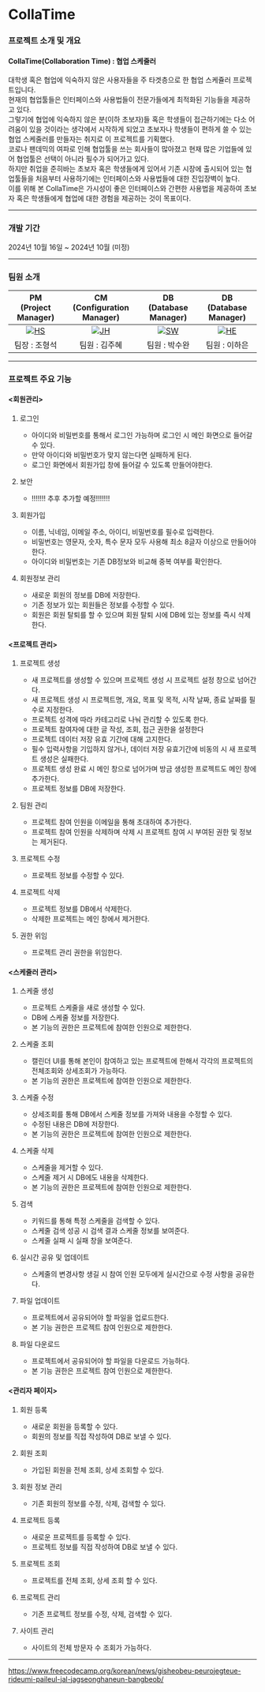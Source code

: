 # CollaTime

###  프로젝트 소개 및 개요
#### CollaTime(Collaboration Time) : 협업 스케줄러

대학생 혹은 협업에 익숙하지 않은 사용자들을 주 타겟층으로 한 협업 스케쥴러 프로젝트입니다. <br>
현재의 협업툴들은 인터페이스와 사용법들이 전문가들에게 최적화된 기능들을 제공하고 있다. <br>
그렇기에 협업에 익숙하지 않은 분(이하 초보자)들 혹은 학생들이 접근하기에는 다소 어려움이 있을 것이라는 생각에서 시작하게 되었고 초보자나 학생들이 편하게 쓸 수 있는 협업 스케줄러를 만들자는 취지로 이 프로젝트를 기획했다. <br>
코로나 팬데믹의 여파로 인해 협업툴을 쓰는 회사들이 많아졌고 현재 많은 기업들에 있어 협업툴은 선택이 아니라 필수가 되어가고 있다. <br>
하지만 취업을 준히바는 초보자 혹은 학생들에게 있어서 기존 시장에 출시되어 있는 협업툴들을 처음부터 사용하기에는 인터페이스와 사용법들에 대한 진입장벽이 높다. <br>
이를 위해 본 CollaTime은 가시성이 좋은 인터페이스와 간편한 사용법을 제공하여 초보자 혹은 학생들에게 협업에 대한 경험을 제공하는 것이 목표이다. <br>

-----------------------------------------------

### 개발 기간

2024년 10월 16일 ~ 2024년 10월 (미정) <br>

-----------------------------------------------

### 팀원 소개

| PM<br>(Project Manager) | CM<br>(Configuration Manager) | DB<br>(Database Manager) | DB<br>(Database Manager) |
| :------: | :------: | :------: | :------: |
| [![HS](https://github.com/user-attachments/assets/ffa4bca8-78d9-45e9-90a4-48fab251ffcf)](https://github.com/Passbob) | [![JH](https://github.com/user-attachments/assets/b1635615-3a03-47ca-8535-9a447ad1ee8f)](https://github.com/JUHYE0925) | [![SW](https://github.com/user-attachments/assets/6aeba65b-7681-48ef-97b7-d1c905e0cc04)](https://github.com/suwanpp) | [![HE](https://github.com/user-attachments/assets/c84c8a45-57a1-457b-ab93-c46e1d8002d4)](https://github.com/gkdsm) 
| 팀장 : 조형석 | 팀원 : 김주혜 | 팀원 : 박수완 | 팀원 : 이하은 |

-----------------------------------------------

### 프로젝트 주요 기능

#### <회원관리>

1. 로그인
   - 아이디와 비밀번호를 통해서 로그인 가능하며 로그인 시 메인 화면으로 들어갈 수 있다. <br>
   - 만약 아이디와 비밀번호가 맞지 않는다면 실패하게 된다. <br>
   - 로그인 화면에서 회원가입 창에 들어갈 수 있도록 만들어야한다. <br>

2. 보안
   - !!!!!!! 추후 추가할 예정!!!!!!! <br>

3. 회원가입
   - 이름, 닉네임, 이메일 주소, 아이디, 비밀번호를 필수로 입력한다. <br>
   - 비밀번호는 영문자, 숫자, 특수 문자 모두 사용해 최소 8글자 이상으로 만들어야 한다. <br>
   - 아이디와 비밀번호는 기존 DB정보와 비교해 중복 여부를 확인한다. <br>

4. 회원정보 관리
   - 새로운 회원의 정보를 DB에 저장한다. <br>
   - 기존 정보가 있는 회원들은 정보를 수정할 수 있다. <br>
   - 회원은 회원 탈퇴를 할 수 있으며 회원 탈퇴 시에 DB에 있는 정보를 즉시 삭제한다. <br>
   

#### <프로젝트 관리>

1. 프로젝트 생성
   - 새 프로젝트를 생성할 수 있으며 프로젝트 생성 시 프로젝트 설정 창으로 넘어간다. <br>
   - 새 프로젝트 생성 시 프로젝트명, 개요, 목표 및 목적, 시작 날짜, 종료 날짜를 필수로 지정한다. <br>
   - 프로젝트 성격에 따라 카테고리로 나눠 관리할 수 있도록 한다. <br>
   - 프로젝트 참여자에 대한 글 작성, 조회, 접근 권한을 설정한다 <br>
   - 프로젝트 데이터 저장 유효 기간에 대해 고지한다. <br>
   - 필수 입력사항을 기입하지 않거나, 데이터 저장 유효기간에 비동의 시 새 프로젝트 생성은 실패한다. <br>
   - 프로젝트 생성 완료 시 메인 창으로 넘어가며 방금 생성한 프로젝트도 메인 창에 추가한다. <br>
   - 프로젝트 정보를 DB에 저장한다. <br>

2. 팀원 관리
   - 프로젝트 참여 인원을 이메일을 통해 초대하여 추가한다. <br>
   - 프로젝트 참여 인원을 삭제하며 삭제 시 프로젝트 참여 시 부여된 권한 및 정보는 제거된다. <br>

3. 프로젝트 수정
   - 프로젝트 정보를 수정할 수 있다. <br>

4. 프로젝트 삭제
   - 프로젝트 정보를 DB에서 삭제한다. <br>
   - 삭제한 프로젝트는 메인 창에서 제거한다. <br>

5. 권한 위임
   - 프로젝트 관리 권한을 위임한다. <br>


#### <스케줄러 관리>

1. 스케줄 생성
   - 프로젝트 스케줄을 새로 생성할 수 있다. <br>
   - DB에 스케줄 정보를 저장한다. <br>
   - 본 기능의 권한은 프로젝트에 참여한 인원으로 제한한다.<br>

2. 스케줄 조회
   - 캘린더 UI를 통해 본인이 참여하고 있는 프로젝트에 한해서 각각의 프로젝트의 전체조회와 상세조회가 가능하다.<br>
   - 본 기능의 권한은 프로젝트에 참여한 인원으로 제한한다.<br>

3. 스케줄 수정
   - 상세조회를 통해 DB에서 스케줄 정보를 가져와 내용을 수정할 수 있다.<br>
   - 수정된 내용은 DB에 저장한다.<br>
   - 본 기능의 권한은 프로젝트에 참여한 인원으로 제한한다.<br>

4. 스케줄 삭제
   - 스케줄을 제거할 수 있다.<br>
   - 스케줄 제거 시 DB에도 내용을 삭제한다.<br>
   - 본 기능의 권한은 프로젝트에 참여한 인원으로 제한한다.<br>

5. 검색
   - 키워드를 통해 특정 스케줄을 검색할 수 있다.<br>
   - 스케줄 검색 성공 시 검색 결과 스케줄 정보를 보여준다.<br>
   - 스케줄 실패 시 실패 창을 보여준다.<br>

6. 실시간 공유 및 업데이트
   - 스케줄의 변경사항 생길 시 참여 인원 모두에게 실시간으로 수정 사항을 공유한다.<br>

7. 파일 업데이트
   - 프로젝트에서 공유되어야 할 파일을 업로드한다. <br>
   - 본 기능 권한은 프로젝트 참여 인원으로 제한한다.<br>

8. 파일 다운로드
   - 프로젝트에서 공유되어야 할 파일을 다운로드 가능하다.<br>
   - 본 기능 권한은 프로젝트 참여 인원으로 제한한다.<br>


#### <관리자 페이지>

1. 회원 등록
   - 새로운 회원을 등록할 수 있다. <br>
   - 회원의 정보를 직접 작성하여 DB로 보낼 수 있다.<br>

2. 회원 조회 
   - 가입된 회원을 전체 조회, 상세 조회할 수 있다. <br>

3. 회원 정보 관리 
   - 기존 회원의 정보를 수정, 삭제, 검색할 수 있다.<br>

4. 프로젝트 등록 
   - 새로운 프로젝트를 등록할 수 있다. <br>
   - 프로젝트 정보를 직접 작성하여 DB로 보낼 수 있다.<br>

5. 프로젝트 조회 
   - 프로젝트를 전체 조회, 상세 조회 할 수 있다.<br>

6. 프로젝트 관리
   - 기존 프로젝트 정보를 수정, 삭제, 검색할 수 있다.<br>

7. 사이트 관리
   - 사이트의 전체 방문자 수 조회가 가능하다.<br>


-----------------------------------------------

https://www.freecodecamp.org/korean/news/gisheobeu-peurojegteue-rideumi-paileul-jal-jagseonghaneun-bangbeob/

